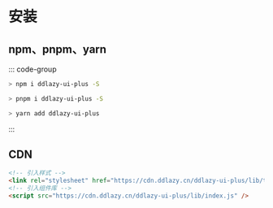 # 安装

## npm、pnpm、yarn

::: code-group

```sh [npm]
> npm i ddlazy-ui-plus -S
```

```sh [pnpm]
> pnpm i ddlazy-ui-plus -S
```

```sh [yarn]
> yarn add ddlazy-ui-plus
```

:::

## CDN

```html
<!-- 引入样式 -->
<link rel="stylesheet" href="https://cdn.ddlazy.cn/ddlazy-ui-plus/lib/theme-chalk/index.css" />
<!-- 引入组件库 -->
<script src="https://cdn.ddlazy.cn/ddlazy-ui-plus/lib/index.js" />
```

<!-- 指定端口启动

```json{2}
  "scripts": {
    "docs:preview": "vitepress preview docs --port 8080" // [!code focus]
  }
``` -->
